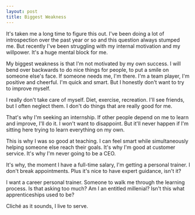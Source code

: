 ```yaml
---
layout: post
title: Biggest Weakness
---
```

It's taken me a long time to figure this out. I've been doing a lot of introspection over the past year or so and this question always stumped me. But recently I've been struggling with my internal motivation and my willpower. It's a huge mental block for me.

My biggest weakness is that I'm not motivated by my own success. I will bend over backwards to do nice things for people, to put a smile on someone else's face. If someone needs me, I'm there. I'm a team player, I'm positive and cheerful. I'm quick and smart. But I honestly don't want to try to improve myself.

I really don't take care of myself. Diet, exercise, recreation. I'll see friends, but I often neglect them. I don't do things that are really good for me.

That's why I'm seeking an internship. If other people depend on me to learn and improve, I'll do it. I won't want to disappoint. But it'll never happen if I'm sitting here trying to learn everything on my own.

This is why I was so good at teaching. I can feel smart while simultaneously helping someone else reach their goals. It's why I'm good at customer service. It's why I'm never going to be a CEO.

It's why, the moment I have a full-time salary, I'm getting a personal trainer. I don't break appointments. Plus it's nice to have expert guidance, isn't it?

I want a career personal trainer. Someone to walk me through the learning process. Is that asking too much? Am I an entitled millenial? Isn't this what apprenticeships used to be?

Cliché as it sounds, I live to serve.